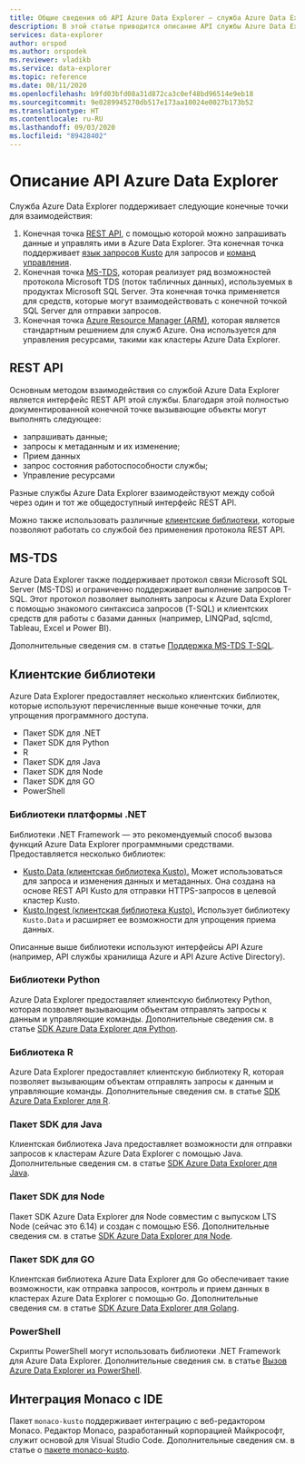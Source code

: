 ```yaml
---
title: Общие сведения об API Azure Data Explorer — служба Azure Data Explorer
description: В этой статье приводится описание API службы Azure Data Explorer.
services: data-explorer
author: orspod
ms.author: orspodek
ms.reviewer: vladikb
ms.service: data-explorer
ms.topic: reference
ms.date: 08/11/2020
ms.openlocfilehash: b9fd03bfd08a31d872ca3c0ef48bd96514e9eb18
ms.sourcegitcommit: 9e0289945270db517e173aa10024e0027b173b52
ms.translationtype: HT
ms.contentlocale: ru-RU
ms.lasthandoff: 09/03/2020
ms.locfileid: "89428402"
---
```

# <a name="azure-data-explorer-api-overview"></a>Описание API Azure Data Explorer

Служба Azure Data Explorer поддерживает следующие конечные точки для взаимодействия:

1. Конечная точка [REST API](#rest-api), с помощью которой можно запрашивать данные и управлять ими в Azure Data Explorer.
   Эта конечная точка поддерживает [язык запросов Kusto](../query/index.md) для запросов и [команд управления](../management/index.md).
1. Конечная точка [MS-TDS](#ms-tds), которая реализует ряд возможностей протокола Microsoft TDS (поток табличных данных), используемых в продуктах Microsoft SQL Server.
   Эта конечная точка применяется для средств, которые могут взаимодействовать с конечной точкой SQL Server для отправки запросов.
1. Конечная точка [Azure Resource Manager (ARM)](https://docs.microsoft.com/azure/role-based-access-control/resource-provider-operations#microsoftkusto), которая является стандартным решением для служб Azure. Она используется для управления ресурсами, такими как кластеры Azure Data Explorer.

## <a name="rest-api"></a>REST API

Основным методом взаимодействия со службой Azure Data Explorer является интерфейс REST API этой службы. Благодаря этой полностью документированной конечной точке вызывающие объекты могут выполнять следующее:

* запрашивать данные;
* запросы к метаданным и их изменение;
* Прием данных
* запрос состояния работоспособности службы;
* Управление ресурсами

Разные службы Azure Data Explorer взаимодействуют между собой через один и тот же общедоступный интерфейс REST API.

Можно также использовать различные [клиентские библиотеки](client-libraries.md), которые позволяют работать со службой без применения протокола REST API.

## <a name="ms-tds"></a>MS-TDS

Azure Data Explorer также поддерживает протокол связи Microsoft SQL Server (MS-TDS) и ограниченно поддерживает выполнение запросов T-SQL. Этот протокол позволяет выполнять запросы к Azure Data Explorer с помощью знакомого синтаксиса запросов (T-SQL) и клиентских средств для работы с базами данных (например, LINQPad, sqlcmd, Tableau, Excel и Power BI).

Дополнительные сведения см. в статье [Поддержка MS-TDS T-SQL](tds/index.md).

## <a name="client-libraries"></a>Клиентские библиотеки 

Azure Data Explorer предоставляет несколько клиентских библиотек, которые используют перечисленные выше конечные точки, для упрощения программного доступа.

* Пакет SDK для .NET
* Пакет SDK для Python
* R
* Пакет SDK для Java
* Пакет SDK для Node
* Пакет SDK для GO
* PowerShell

### <a name="net-framework-libraries"></a>Библиотеки платформы .NET

Библиотеки .NET Framework — это рекомендуемый способ вызова функций Azure Data Explorer программными средствами.
Предоставляется несколько библиотек:

* [Kusto.Data (клиентская библиотека Kusto).](./netfx/about-kusto-data.md) Может использоваться для запроса и изменения данных и метаданных. 
   Она создана на основе REST API Kusto для отправки HTTPS-запросов в целевой кластер Kusto.
* [Kusto.Ingest (клиентская библиотека Kusto).](netfx/about-kusto-ingest.md) Использует библиотеку `Kusto.Data` и расширяет ее возможности для упрощения приема данных.

Описанные выше библиотеки используют интерфейсы API Azure (например, API службы хранилища Azure и API Azure Active Directory).

### <a name="python-libraries"></a>Библиотеки Python

Azure Data Explorer предоставляет клиентскую библиотеку Python, которая позволяет вызывающим объектам отправлять запросы к данным и управляющие команды.
Дополнительные сведения см. в статье [SDK Azure Data Explorer для Python](python/kusto-python-client-library.md).

### <a name="r-library"></a>Библиотека R

Azure Data Explorer предоставляет клиентскую библиотеку R, которая позволяет вызывающим объектам отправлять запросы к данным и управляющие команды.
Дополнительные сведения см. в статье [SDK Azure Data Explorer для R](r/kusto-r-client-library.md).

### <a name="java-sdk"></a>Пакет SDK для Java

Клиентская библиотека Java предоставляет возможности для отправки запросов к кластерам Azure Data Explorer с помощью Java. Дополнительные сведения см. в статье [SDK Azure Data Explorer для Java](java/kusto-java-client-library.md).

### <a name="node-sdk"></a>Пакет SDK для Node

Пакет SDK Azure Data Explorer для Node совместим с выпуском LTS Node (сейчас это 6.14) и создан с помощью ES6.
Дополнительные сведения см. в статье [SDK Azure Data Explorer для Node](node/kusto-node-client-library.md).

### <a name="go-sdk"></a>Пакет SDK для GO

Клиентская библиотека Azure Data Explorer для Go обеспечивает такие возможности, как отправка запросов, контроль и прием данных в кластерах Azure Data Explorer с помощью Go. Дополнительные сведения см. в статье [SDK Azure Data Explorer для Golang](golang/kusto-golang-client-library.md).

### <a name="powershell"></a>PowerShell

Скрипты PowerShell могут использовать библиотеки .NET Framework для Azure Data Explorer. Дополнительные сведения см. в статье [Вызов Azure Data Explorer из PowerShell](powershell/powershell.md).

## <a name="monaco-ide-integration"></a>Интеграция Monaco с IDE

Пакет `monaco-kusto` поддерживает интеграцию с веб-редактором Monaco.
Редактор Monaco, разработанный корпорацией Майкрософт, служит основой для Visual Studio Code.
Дополнительные сведения см. в статье о [пакете monaco-kusto](monaco/monaco-kusto.md).
